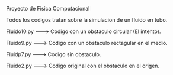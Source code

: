 Proyecto de Fisica Computacional

Todos los codigos tratan sobre la simulacion de un fluido en tubo. 

Fluido10.py ---> Codigo con un obstaculo circular (El intento).


Fluido9.py ---> Codigo con un obstaculo rectagular en el medio.

Fluidp7.py ---> Codigo sin obstaculo.

Fluido2.py ---> Codigo original con el obstaculo en el origen.
